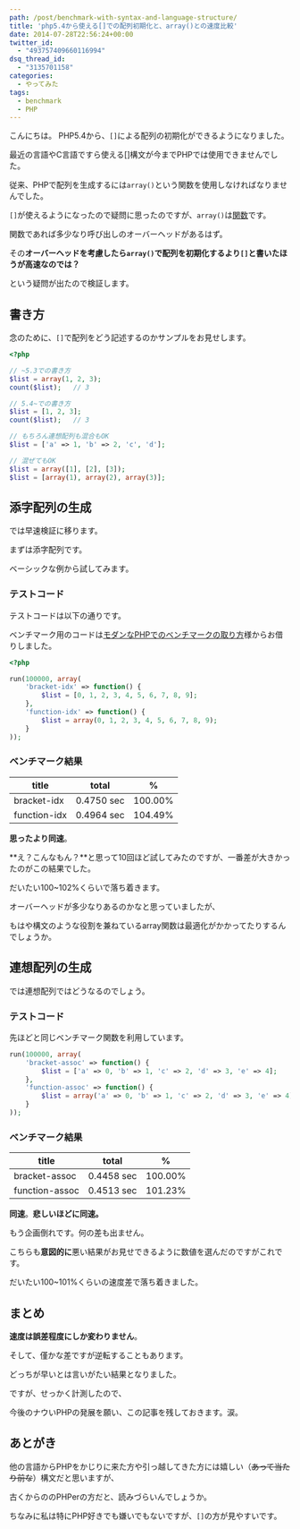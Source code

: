 ```yaml
---
path: /post/benchmark-with-syntax-and-language-structure/
title: 'php5.4から使える[]での配列初期化と、array()との速度比較'
date: 2014-07-28T22:56:24+00:00
twitter_id:
  - "493757409660116994"
dsq_thread_id:
  - "3135701158"
categories:
  - やってみた
tags:
  - benchmark
  - PHP
---
```

こんにちは。 PHP5.4から、`[]`による配列の初期化ができるようになりました。

最近の言語やC言語ですら使える[]構文が今までPHPでは使用できませんでした。
  
従来、PHPで配列を生成するには`array()`という関数を使用しなければなりませんでした。

`[]`が使えるようになったので疑問に思ったのですが、`array()`は[関数](http://php.net/manual/ja/function.array.php)です。

関数であれば多少なり呼び出しのオーバーヘッドがあるはず。
  
その**オーバーヘッドを考慮したら`array()`で配列を初期化するより`[]`と書いたほうが高速なのでは？**

という疑問が出たので検証します。

<!--more-->

書き方
----------------------------------------

念のために、`[]`で配列をどう記述するのかサンプルをお見せします。

```php
<?php

// ~5.3での書き方
$list = array(1, 2, 3);
count($list);   // 3

// 5.4~での書き方
$list = [1, 2, 3];
count($list);   // 3

// もちろん連想配列も混合もOK
$list = ['a' => 1, 'b' => 2, 'c', 'd'];

// 混ぜてもOK
$list = array([1], [2], [3]);
$list = [array(1), array(2), array(3)];
```

添字配列の生成
----------------------------------------

では早速検証に移ります。

まずは添字配列です。
  
ベーシックな例から試してみます。

### テストコード

テストコードは以下の通りです。

ベンチマーク用のコードは[モダンなPHPでのベンチマークの取り方](http://d.hatena.ne.jp/do_aki/20100202/1265126448)様からお借りしました。

```php
<?php

run(100000, array(
    'bracket-idx' => function() {
        $list = [0, 1, 2, 3, 4, 5, 6, 7, 8, 9];
    },
    'function-idx' => function() {
        $list = array(0, 1, 2, 3, 4, 5, 6, 7, 8, 9);
    }
));
```

### ベンチマーク結果

| title        | total      | %       |
| ------------ | ---------- | ------- |
| bracket-idx  | 0.4750 sec | 100.00% |
| function-idx | 0.4964 sec | 104.49% |

**思ったより同速**。

**え？こんなもん？**と思って10回ほど試してみたのですが、一番差が大きかったのがこの結果でした。
  
だいたい100~102%くらいで落ち着きます。

オーバーヘッドが多少なりあるのかなと思っていましたが、
  
もはや構文のような役割を兼ねているarray関数は最適化がかかってたりするんでしょうか。

連想配列の生成
----------------------------------------

では連想配列ではどうなるのでしょう。

### テストコード

先ほどと同じベンチマーク関数を利用しています。

```php
run(100000, array(
    'bracket-assoc' => function() {
        $list = ['a' => 0, 'b' => 1, 'c' => 2, 'd' => 3, 'e' => 4];
    },
    'function-assoc' => function() {
        $list = array('a' => 0, 'b' => 1, 'c' => 2, 'd' => 3, 'e' => 4);
    }
));
```

### ベンチマーク結果

| title          | total      | %       |
| -------------- | ---------- | ------- |
| bracket-assoc  | 0.4458 sec | 100.00% |
| function-assoc | 0.4513 sec | 101.23% |

**同速**。**悲しいほどに同速。**
  
もう企画倒れです。何の差も出ません。

こちらも**意図的に**悪い結果がお見せできるように数値を選んだのですがこれです。
  
だいたい100~101%くらいの速度差で落ち着きました。

まとめ
----------------------------------------

**速度は誤差程度にしか変わりません**。
  
そして、僅かな差ですが逆転することもあります。

どっちが早いとは言いがたい結果となりました。

ですが、せっかく計測したので、
  
今後のナウいPHPの発展を願い、この記事を残しておきます。涙。

あとがき
----------------------------------------

他の言語からPHPをかじりに来た方や引っ越してきた方には嬉しい（<del>あって当たり前な</del>）構文だと思いますが、
  
古くからののPHPerの方だと、読みづらいんでしょうか。

ちなみに私は特にPHP好きでも嫌いでもないですが、`[]`の方が見やすいです。

<div style="font-size:0px;height:0px;line-height:0px;margin:0;padding:0;clear:both">
</div>